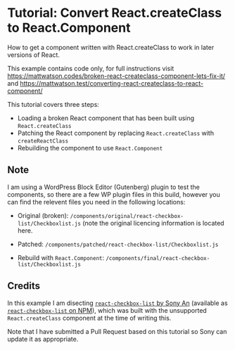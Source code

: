 # Tutorial: Convert React.createClass to React.Component

How to get a component written with React.createClass to work in later versions of React.

This example contains code only, for full instructions visit https://mattwatson.codes/broken-react-createclass-component-lets-fix-it/ and https://mattwatson.test/converting-react-createclass-to-react-component/

This tutorial covers three steps:

- Loading a broken React component that has been built using `React.createClass`
- Patching the React component by replacing `React.createClass` with `createReactClass`
- Rebuilding the component to use `React.Component`

## Note

I am using a WordPress Block Editor (Gutenberg) plugin to test the components, so there are a few WP plugin files in this build, however you can find the relevent files you need in the following locations:

- Original (broken): `/components/original/react-checkbox-list/Checkboxlist.js` (note the original licencing information is located here.

- Patched: `/components/patched/react-checkbox-list/Checkboxlist.js`

- Rebuild with `React.Component`: `/components/final/react-checkbox-list/Checkboxlist.js`

## Credits

In this example I am disecting [`react-checkbox-list` by Sony An](https://github.com/sonyan/react-checkbox-list) (available as [`react-checkbox-list` on NPM](https://www.npmjs.com/package/react-checkbox-list)), which was built with the unsupported `React.createClass` component at the time of writing this.

Note that I have submitted a Pull Request based on this tutorial so Sony can update it as appropriate.
